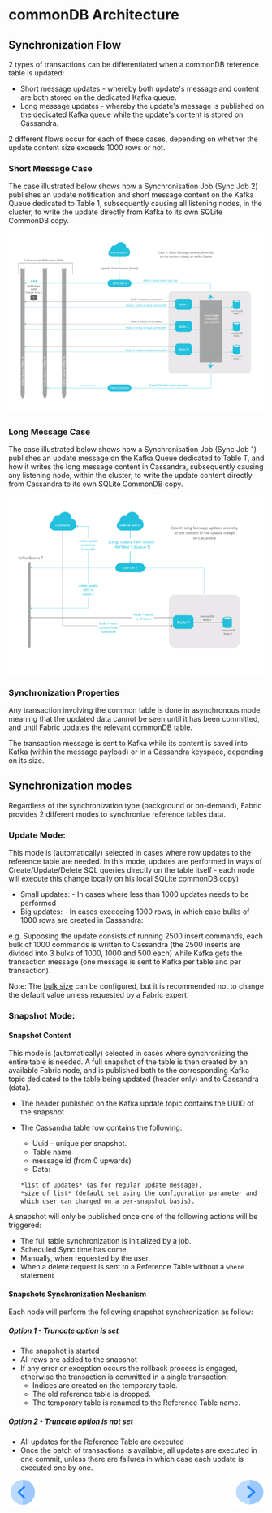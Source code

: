 # commonDB Architecture



## Synchronization Flow

2 types of transactions can be differentiated when a commonDB reference table is updated: 
- Short message updates - whereby both update's message and content are both stored on the dedicated Kafka queue.
- Long message updates - whereby the update's message is published on the dedicated Kafka queue while the update's content is stored on Cassandra.

2 different flows occur for each of these cases, depending on whether the update content size exceeds 1000 rows or not. 


### Short Message Case

The case illustrated below shows how a Synchronisation Job (Sync Job 2) publishes an update notification and short message content on the Kafka Queue dedicated to Table 1, subsequently causing all listening nodes, in the cluster, to write the update directly from Kafka to its own SQLite CommonDB copy. 

![image](/articles/22_reference(commonDB)_tables/images/08_commonDB_RefSyncShort.png)



### Long Message Case

The case illustrated below shows how a Synchronisation Job (Sync Job 1) publishes an update message on the Kafka Queue dedicated to Table T, and how it writes the long message content in Cassandra, subsequently causing any listening node, within the cluster, to write the update content directly from Cassandra to its own SQLite CommonDB copy. 

![image](/articles/22_reference(commonDB)_tables/images/09_commonDB_RefSyncLong.png)


### Synchronization Properties

Any transaction involving the common table is done in asynchronous mode, meaning that the updated data cannot be seen until it has been committed, and until Fabric updates the relevant commonDB table.

The transaction message is sent to Kafka while its content is saved into Kafka (within the message payload) or in a Cassandra keyspace, depending on its size.


## Synchronization modes

Regardless of the synchronization type (background or on-demand), Fabric provides 2 different modes to synchronize reference tables data.

### Update Mode: 
This mode is (automatically) selected in cases where row updates to the reference table are needed. 
In this mode, updates are performed in ways of Create/Update/Delete SQL queries directly on the table itself - each node will execute this change locally on his local SQLite commonDB copy) 

- Small updates: - In cases where less than 1000 updates needs to be performed
- Big updates: - In cases exceeding 1000 rows, in which case bulks of 1000 rows are created in Cassandra:

e.g. Supposing the update consists of  running 2500 insert commands, each bulk of 1000 commands is written to Cassandra (the 2500 inserts are divided into 3 bulks of 1000, 1000 and 500 each) while Kafka gets the transaction message (one message is sent to Kafka per table and per transaction). 

Note:
The [bulk size](/articles/22_reference(commonDB)_tables/07_fabric_commonDB_configuration.md#bulk-size) can be configured, but it is recommended not to change the default value unless requested by a Fabric expert. 

### Snapshot Mode:

#### Snapshot Content 
This mode is (automatically) selected in cases where synchronizing the entire table is needed. 
A full snapshot of the table is then created by an available Fabric node, and is published both to the corresponding Kafka topic dedicated to the table being updated (header only) and to Cassandra (data).

- The header published on the Kafka update topic contains the UUID of the snapshot

- The Cassandra table row contains the following:
  - Uuid – unique per snapshot.
  - Table name
  - message id (from 0 upwards)
  - Data:
  ```
  *list of updates* (as for regular update message), 
  *size of list* (default set using the configuration parameter and which user can changed on a per-snapshot basis). 
  ```

A snapshot will only be published once one of the following actions will be triggered: 

-	The full table synchronization is initialized by a job.
-	Scheduled Sync time has come.
-	Manually, when requested by the user.
- When a delete request is sent to a Reference Table without a ```where``` statement


#### Snapshots Synchronization Mechanism

Each node will perform the following snapshot synchronization as follow: 

##### Option 1 - Truncate option is set

- The snapshot is started
- All rows are added to the snapshot
- If any error or exception occurs the rollback process is engaged, otherwise the transaction is committed in a single transaction:
  - Indices are created on the temporary table.
  - The old reference table is dropped.
  - The temporary table is renamed to the Reference Table name.

##### Option 2 - Truncate option is not set

- All updates for the Reference Table are executed 
- Once the batch of transactions is available, all updates are executed in one commit, unless there are failures in which case each update is executed one by one.


[<img align="left" width="60" height="54" src="/articles/images/Previous.png">](/articles/22_reference%28commonDB%29_tables/04_fabric_commonDB_sync.md)

[<img align="right" width="60" height="54" src="/articles/images/Next.png">](/articles/22_reference%28commonDB%29_tables/06_fabric_commonDB_misc.md)


